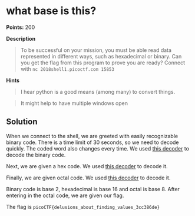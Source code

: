 # what base is this?

**Points:** 200

**Description**
> To be successful on your mission, you must be able read data represented in different ways, such as hexadecimal or binary. Can you get the flag from this program to prove you are ready? Connect with `nc 2018shell1.picoctf.com 15853`

**Hints**
> I hear python is a good means (among many) to convert things.

> It might help to have multiple windows open

## Solution

When we connect to the shell, we are greeted with easily recognizable binary code. There is a time limit of 30 seconds, so we need to decode quickly. The coded word also changes every time. We used [this decoder](https://cryptii.com/pipes/binary-decoder) to decode the binary code.

Next, we are given a hex code. We used [this decoder](http://www.convertstring.com/EncodeDecode/HexDecode) to decode it.

Finally, we are given octal code. We used [this decoder](http://www.unit-conversion.info/texttools/octal/) to decode it.  

Binary code is base 2, hexadecimal is base 16 and octal is base 8. After entering in the octal code, we are given our flag.

The flag is `picoCTF{delusions_about_finding_values_3cc386de}`
